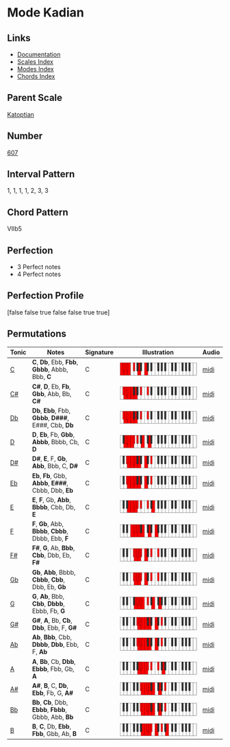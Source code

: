 # Mode Kadian

## Links

- [Documentation](README.md)
- [Scales Index](Scales.md)
- [Modes Index](Modes.md)
- [Chords Index](Chords.md)

## Parent Scale

[Katoptian](ScaleKatoptian.md)

## Number

[607](https://ianring.com/musictheory/scales/607)

## Interval Pattern

1, 1, 1, 1, 2, 3, 3

## Chord Pattern

VIIb5

## Perfection

- 3 Perfect notes
- 4 Perfect notes

## Perfection Profile

[false false true false false true true]

## Permutations

| Tonic | Notes | Signature | Illustration | Audio |
|-------|-------|-----------|--------------|-------|
| [C](ModeCNaturalKadian.md) | **C**, **Db**, Ebb, **Fbb**, **Gbbb**, Abbb, Bbb, **C** | C | ![CNaturalKadian](ModeCNaturalKadian.png) | [midi](https://github.com/edipermadi/music/blob/main/docs/ModeCNaturalKadian.mid?raw=true) |
| [C#](ModeCSharpKadian.md) | **C#**, **D**, Eb, **Fb**, **Gbb**, Abb, Bb, **C#** | C | ![CSharpKadian](ModeCSharpKadian.png) | [midi](https://github.com/edipermadi/music/blob/main/docs/ModeCSharpKadian.mid?raw=true) |
| [Db](ModeDFlatKadian.md) | **Db**, **Ebb**, Fbb, **Gbbb**, **D###**, E###, Cbb, **Db** | C | ![DFlatKadian](ModeDFlatKadian.png) | [midi](https://github.com/edipermadi/music/blob/main/docs/ModeDFlatKadian.mid?raw=true) |
| [D](ModeDNaturalKadian.md) | **D**, **Eb**, Fb, **Gbb**, **Abbb**, Bbbb, Cb, **D** | C | ![DNaturalKadian](ModeDNaturalKadian.png) | [midi](https://github.com/edipermadi/music/blob/main/docs/ModeDNaturalKadian.mid?raw=true) |
| [D#](ModeDSharpKadian.md) | **D#**, **E**, F, **Gb**, **Abb**, Bbb, C, **D#** | C | ![DSharpKadian](ModeDSharpKadian.png) | [midi](https://github.com/edipermadi/music/blob/main/docs/ModeDSharpKadian.mid?raw=true) |
| [Eb](ModeEFlatKadian.md) | **Eb**, **Fb**, Gbb, **Abbb**, **E###**, Cbbb, Dbb, **Eb** | C | ![EFlatKadian](ModeEFlatKadian.png) | [midi](https://github.com/edipermadi/music/blob/main/docs/ModeEFlatKadian.mid?raw=true) |
| [E](ModeENaturalKadian.md) | **E**, **F**, Gb, **Abb**, **Bbbb**, Cbb, Db, **E** | C | ![ENaturalKadian](ModeENaturalKadian.png) | [midi](https://github.com/edipermadi/music/blob/main/docs/ModeENaturalKadian.mid?raw=true) |
| [F](ModeFNaturalKadian.md) | **F**, **Gb**, Abb, **Bbbb**, **Cbbb**, Dbbb, Ebb, **F** | C | ![FNaturalKadian](ModeFNaturalKadian.png) | [midi](https://github.com/edipermadi/music/blob/main/docs/ModeFNaturalKadian.mid?raw=true) |
| [F#](ModeFSharpKadian.md) | **F#**, **G**, Ab, **Bbb**, **Cbb**, Dbb, Eb, **F#** | C | ![FSharpKadian](ModeFSharpKadian.png) | [midi](https://github.com/edipermadi/music/blob/main/docs/ModeFSharpKadian.mid?raw=true) |
| [Gb](ModeGFlatKadian.md) | **Gb**, **Abb**, Bbbb, **Cbbb**, **Cbb**, Dbb, Eb, **Gb** | C | ![GFlatKadian](ModeGFlatKadian.png) | [midi](https://github.com/edipermadi/music/blob/main/docs/ModeGFlatKadian.mid?raw=true) |
| [G](ModeGNaturalKadian.md) | **G**, **Ab**, Bbb, **Cbb**, **Dbbb**, Ebbb, Fb, **G** | C | ![GNaturalKadian](ModeGNaturalKadian.png) | [midi](https://github.com/edipermadi/music/blob/main/docs/ModeGNaturalKadian.mid?raw=true) |
| [G#](ModeGSharpKadian.md) | **G#**, **A**, Bb, **Cb**, **Dbb**, Ebb, F, **G#** | C | ![GSharpKadian](ModeGSharpKadian.png) | [midi](https://github.com/edipermadi/music/blob/main/docs/ModeGSharpKadian.mid?raw=true) |
| [Ab](ModeAFlatKadian.md) | **Ab**, **Bbb**, Cbb, **Dbbb**, **Dbb**, Ebb, F, **Ab** | C | ![AFlatKadian](ModeAFlatKadian.png) | [midi](https://github.com/edipermadi/music/blob/main/docs/ModeAFlatKadian.mid?raw=true) |
| [A](ModeANaturalKadian.md) | **A**, **Bb**, Cb, **Dbb**, **Ebbb**, Fbb, Gb, **A** | C | ![ANaturalKadian](ModeANaturalKadian.png) | [midi](https://github.com/edipermadi/music/blob/main/docs/ModeANaturalKadian.mid?raw=true) |
| [A#](ModeASharpKadian.md) | **A#**, **B**, C, **Db**, **Ebb**, Fb, G, **A#** | C | ![ASharpKadian](ModeASharpKadian.png) | [midi](https://github.com/edipermadi/music/blob/main/docs/ModeASharpKadian.mid?raw=true) |
| [Bb](ModeBFlatKadian.md) | **Bb**, **Cb**, Dbb, **Ebbb**, **Fbbb**, Gbbb, Abb, **Bb** | C | ![BFlatKadian](ModeBFlatKadian.png) | [midi](https://github.com/edipermadi/music/blob/main/docs/ModeBFlatKadian.mid?raw=true) |
| [B](ModeBNaturalKadian.md) | **B**, **C**, Db, **Ebb**, **Fbb**, Gbb, Ab, **B** | C | ![BNaturalKadian](ModeBNaturalKadian.png) | [midi](https://github.com/edipermadi/music/blob/main/docs/ModeBNaturalKadian.mid?raw=true) |
